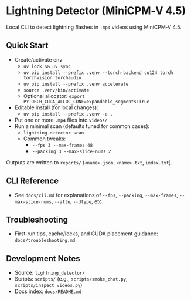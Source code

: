 # Lightning Detector (MiniCPM‑V 4.5)

Local CLI to detect lightning flashes in `.mp4` videos using MiniCPM‑V 4.5.

## Quick Start

- Create/activate env
  - `uv lock && uv sync`
  - `uv pip install --prefix .venv --torch-backend cu124 torch torchvision torchaudio`
  - `uv pip install --prefix .venv accelerate`
  - `source .venv/bin/activate`
  - Optional allocator: `export PYTORCH_CUDA_ALLOC_CONF=expandable_segments:True`
- Editable install (for local changes):
  - `uv pip install --prefix .venv -e .`
- Put one or more `.mp4` files into `videos/`
- Run a minimal scan (defaults tuned for common cases):
  - `lightning-detector scan`
  - Common tweaks:
    - `--fps 3 --max-frames 48`
    - `--packing 3 --max-slice-nums 2`

Outputs are written to `reports/` (`<name>.json`, `<name>.txt`, `index.txt`).

## CLI Reference

- See `docs/cli.md` for explanations of `--fps`, `--packing`, `--max-frames`, `--max-slice-nums`, `--attn`, `--dtype`, etc.

## Troubleshooting

- First‑run tips, cache/locks, and CUDA placement guidance: `docs/troubleshooting.md`

## Development Notes

- Source: `lightning_detector/`
- Scripts: `scripts/` (e.g., `scripts/smoke_chat.py`, `scripts/inspect_videos.py`)
- Docs index: `docs/README.md`
